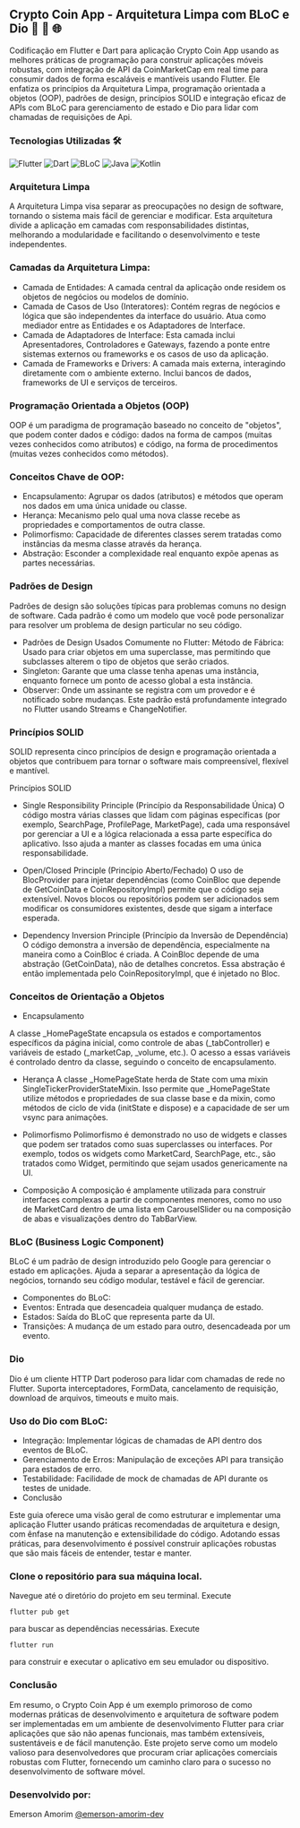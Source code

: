 ## Crypto Coin App - Arquitetura Limpa com BLoC e Dio 🚀 🔄 🌐

Codificação em Flutter e Dart para aplicação Crypto Coin App usando as melhores práticas de programação para construir aplicações móveis robustas, com integração de API da CoinMarketCap em real time para consumir dados de forma escaláveis e mantíveis usando Flutter. Ele enfatiza os princípios da Arquitetura Limpa, programação orientada a objetos (OOP), padrões de design, princípios SOLID e integração eficaz de APIs com BLoC para gerenciamento de estado e Dio para lidar com chamadas de requisições de Api.

### Tecnologias Utilizadas 🛠️
![Flutter](https://img.shields.io/badge/-Flutter-02569B?style=for-the-badge&logo=flutter&logoColor=white)
![Dart](https://img.shields.io/badge/-Dart-0175C2?style=for-the-badge&logo=dart&logoColor=white)
![BLoC](https://img.shields.io/badge/-BLoC-00B4AB?style=for-the-badge&logo=bloc&logoColor=white)
![Java](https://img.shields.io/badge/-Java-F89820?style=for-the-badge&logo=java&logoColor=white)
![Kotlin](https://img.shields.io/badge/-Kotlin-7F52FF?style=for-the-badge&logo=kotlin&logoColor=white)


### Arquitetura Limpa
A Arquitetura Limpa visa separar as preocupações no design de software, tornando o sistema mais fácil de gerenciar e modificar. Esta arquitetura divide a aplicação em camadas com responsabilidades distintas, melhorando a modularidade e facilitando o desenvolvimento e teste independentes.

### Camadas da Arquitetura Limpa:
- Camada de Entidades: A camada central da aplicação onde residem os objetos de negócios ou modelos de domínio.
- Camada de Casos de Uso (Interatores): Contém regras de negócios e lógica que são independentes da interface do usuário. Atua como mediador entre as Entidades e os Adaptadores de Interface.
- Camada de Adaptadores de Interface: Esta camada inclui Apresentadores, Controladores e Gateways, fazendo a ponte entre sistemas externos ou frameworks e os casos de uso da aplicação.
- Camada de Frameworks e Drivers: A camada mais externa, interagindo diretamente com o ambiente externo. Inclui bancos de dados, frameworks de UI e serviços de terceiros.

### Programação Orientada a Objetos (OOP)
OOP é um paradigma de programação baseado no conceito de "objetos", que podem conter dados e código: dados na forma de campos (muitas vezes conhecidos como atributos) e código, na forma de procedimentos (muitas vezes conhecidos como métodos).

### Conceitos Chave de OOP:
- Encapsulamento: Agrupar os dados (atributos) e métodos que operam nos dados em uma única unidade ou classe.
- Herança: Mecanismo pelo qual uma nova classe recebe as propriedades e comportamentos de outra classe.
- Polimorfismo: Capacidade de diferentes classes serem tratadas como instâncias da mesma classe através da herança.
- Abstração: Esconder a complexidade real enquanto expõe apenas as partes necessárias.


### Padrões de Design
Padrões de design são soluções típicas para problemas comuns no design de software. Cada padrão é como um modelo que você pode personalizar para resolver um problema de design particular no seu código.

- Padrões de Design Usados Comumente no Flutter:
Método de Fábrica: Usado para criar objetos em uma superclasse, mas permitindo que subclasses alterem o tipo de objetos que serão criados.
- Singleton: Garante que uma classe tenha apenas uma instância, enquanto fornece um ponto de acesso global a esta instância.
- Observer: Onde um assinante se registra com um provedor e é notificado sobre mudanças. Este padrão está profundamente integrado no Flutter usando Streams e ChangeNotifier.

### Princípios SOLID
SOLID representa cinco princípios de design e programação orientada a objetos que contribuem para tornar o software mais compreensível, flexível e mantível.

Princípios SOLID
- Single Responsibility Principle (Princípio da Responsabilidade Única)
O código mostra várias classes que lidam com páginas específicas (por exemplo, SearchPage, ProfilePage, MarketPage), cada uma responsável por gerenciar a UI e a lógica relacionada a essa parte específica do aplicativo. Isso ajuda a manter as classes focadas em uma única responsabilidade.

- Open/Closed Principle (Princípio Aberto/Fechado)
O uso de BlocProvider para injetar dependências (como CoinBloc que depende de GetCoinData e CoinRepositoryImpl) permite que o código seja extensível. Novos blocos ou repositórios podem ser adicionados sem modificar os consumidores existentes, desde que sigam a interface esperada.

- Dependency Inversion Principle (Princípio da Inversão de Dependência)
O código demonstra a inversão de dependência, especialmente na maneira como a CoinBloc é criada. A CoinBloc depende de uma abstração (GetCoinData), não de detalhes concretos. Essa abstração é então implementada pelo CoinRepositoryImpl, que é injetado no Bloc.

### Conceitos de Orientação a Objetos

- Encapsulamento 

A classe _HomePageState encapsula os estados e comportamentos específicos da página inicial, como controle de abas (_tabController) e variáveis de estado (_marketCap, _volume, etc.). O acesso a essas variáveis é controlado dentro da classe, seguindo o conceito de encapsulamento.

- Herança
A classe _HomePageState herda de State<HomePage> com uma mixin SingleTickerProviderStateMixin. Isso permite que _HomePageState utilize métodos e propriedades de sua classe base e da mixin, como métodos de ciclo de vida (initState e dispose) e a capacidade de ser um vsync para animações.

- Polimorfismo
Polimorfismo é demonstrado no uso de widgets e classes que podem ser tratados como suas superclasses ou interfaces. Por exemplo, todos os widgets como MarketCard, SearchPage, etc., são tratados como Widget, permitindo que sejam usados 
genericamente na UI.

- Composição
A composição é amplamente utilizada para construir interfaces complexas a partir de componentes menores, como no uso de MarketCard dentro de uma lista em CarouselSlider ou na composição de abas e visualizações dentro do TabBarView.


### BLoC (Business Logic Component)
BLoC é um padrão de design introduzido pelo Google para gerenciar o estado em aplicações. Ajuda a separar a apresentação da lógica de negócios, tornando seu código modular, testável e fácil de gerenciar.

- Componentes do BLoC:
- Eventos: Entrada que desencadeia qualquer mudança de estado.
- Estados: Saída do BLoC que representa parte da UI.
- Transições: A mudança de um estado para outro, desencadeada por um evento.


### Dio
Dio é um cliente HTTP Dart poderoso para lidar com chamadas de rede no Flutter. Suporta interceptadores, FormData, cancelamento de requisição, download de arquivos, timeouts e muito mais.

### Uso do Dio com BLoC:
- Integração: Implementar lógicas de chamadas de API dentro dos eventos de BLoC.
- Gerenciamento de Erros: Manipulação de exceções API para transição para estados de erro.
- Testabilidade: Facilidade de mock de chamadas de API durante os testes de unidade.
- Conclusão

Este guia oferece uma visão geral de como estruturar e implementar uma aplicação Flutter usando práticas recomendadas de arquitetura e design, com ênfase na manutenção e extensibilidade do código. Adotando essas práticas, para desenvolvimento é possível construir aplicações robustas que são mais fáceis de entender, testar e manter.


### Clone o repositório para sua máquina local.
Navegue até o diretório do projeto em seu terminal.
Execute 
```
flutter pub get
```
para buscar as dependências necessárias.
Execute 
```
flutter run
```
para construir e executar o aplicativo em seu emulador ou dispositivo.

### Conclusão
Em resumo, o Crypto Coin App é um exemplo primoroso de como modernas práticas de desenvolvimento e arquitetura de software podem ser implementadas em um ambiente de desenvolvimento Flutter para criar aplicações que são não apenas funcionais, mas também extensíveis, sustentáveis e de fácil manutenção. Este projeto serve como um modelo valioso para desenvolvedores que procuram criar aplicações comerciais robustas com Flutter, fornecendo um caminho claro para o sucesso no desenvolvimento de software móvel.

### Desenvolvido por:
Emerson Amorim [@emerson-amorim-dev](https://www.linkedin.com/in/emerson-amorim-dev/)
